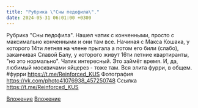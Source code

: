 ```yaml
---
title: "Рубрика \"Сны педофила\"."
date: 2024-05-31 06:01:00 +0300
---
```


Рубрика "Сны педофила".
Нашел чатик с конченными, просто с максимально конченными и они там все. Начиная с Макса Кошака, у которого 14ти летняя на члене прыгала а потом его били (слабо), заканчивая Славой Балу, у которого живут 16ти летние квартиранты, "но это нормально". Чатик интересный. Это займёт время.
И, да, любимый москвичами яйцерез - тоже там. Вся элита фурри, в общем.
#фурри
https://t.me/Reinforced_KUS
Фотография
https://vk.com/photo41076938_457250748
Ссылка
https://t.me/Reinforced_KUS

[Вложение](https://vk.com/photo41076938_457250748)
[Вложение](https://t.me/Reinforced_KUS)
